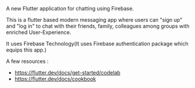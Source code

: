 A new Flutter application for chatting using Firebase.

This is a flutter based modern messaging app where users can "sign up" and "log in" to chat with their friends, family, colleagues among groups with enriched User-Experience.

It uses Firebase Technology(It uses  Firebase authentication package which equips this app.)




A few resources :
- https://flutter.dev/docs/get-started/codelab
- https://flutter.dev/docs/cookbook

